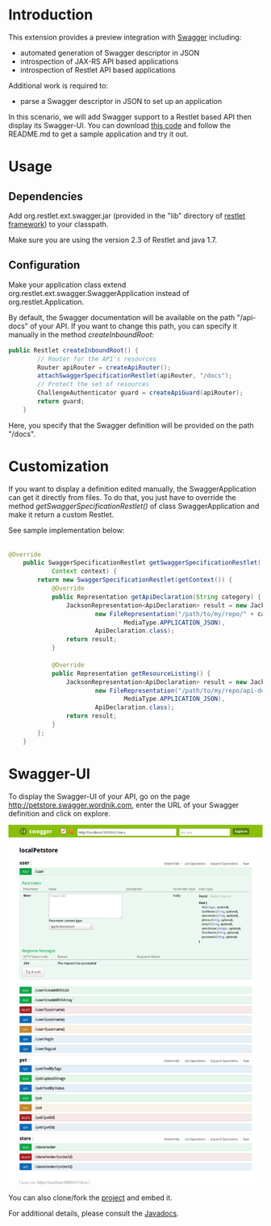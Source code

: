 # Introduction

This extension provides a preview integration with [Swagger](https://helloreverb.com/developers/swagger) including:

- automated generation of Swagger descriptor in JSON
- introspection of JAX-RS API based applications
- introspection of Restlet API based applications

Additional work is required to:

- parse a Swagger descriptor in JSON to set up an application

In this scenario, we will add Swagger support to a Restlet based API then display its Swagger-UI.
You can download [this code](/learn/archives/examples/swagger/SwaggerApplicationExample.zip) and follow the README.md to get a sample application and try it out.

# Usage

## Dependencies

Add org.restlet.ext.swagger.jar (provided in the "lib" directory of
[restlet framework](http://restlet.com/downloads/current#release=testing&edition=jse&distribution=zip
"download restlet framework")) to your classpath.

Make sure you are using the version 2.3 of Restlet and java 1.7.

## Configuration

Make your application class extend org.restlet.ext.swagger.SwaggerApplication instead of org.restlet.Application.

By default, the Swagger documentation will be available on the path "/api-docs" of your API. If you want to change this path, you can specify it manually in the method _createInboundRoot_:

```java
public Restlet createInboundRoot() {
        // Router for the API's resources
        Router apiRouter = createApiRouter();
        attachSwaggerSpecificationRestlet(apiRouter, "/docs");
        // Protect the set of resources
        ChallengeAuthenticator guard = createApiGuard(apiRouter);
        return guard;
    }

```

Here, you specify that the Swagger definition will be provided on the path "/docs".

# Customization

If you want to display a definition edited manually, the SwaggerApplication can get it directly from files. To do that, you just have to override the method _getSwaggerSpecificationRestlet()_ of class SwaggerApplication and make it return a custom Restlet.

See sample implementation below:

```java

@Override
    public SwaggerSpecificationRestlet getSwaggerSpecificationRestlet(
            Context context) {
        return new SwaggerSpecificationRestlet(getContext()) {
            @Override
            public Representation getApiDeclaration(String category) {
                JacksonRepresentation<ApiDeclaration> result = new JacksonRepresentation<ApiDeclaration>(
                        new FileRepresentation("/path/to/my/repo/" + category,
                                MediaType.APPLICATION_JSON),
                        ApiDeclaration.class);
                return result;
            }

            @Override
            public Representation getResourceListing() {
                JacksonRepresentation<ApiDeclaration> result = new JacksonRepresentation<ApiDeclaration>(
                        new FileRepresentation("/path/to/my/repo/api-docs",
                                MediaType.APPLICATION_JSON),
                        ApiDeclaration.class);
                return result;
            }
        };
    }

```

# Swagger-UI

To display the Swagger-UI of your API, go on the page http://petstore.swagger.wordnik.com, enter the URL of your Swagger definition and click on explore.

![swagger-ui](images/swaggerExtensionSwaggerUI.png)

You can also clone/fork the [project](https://github.com/wordnik/swagger-ui) and embed it.

For additional details, please consult the
[Javadocs](javadocs://jse/ext/org/restlet/ext/swagger/package-summary.html).
